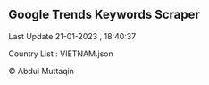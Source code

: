 

## Google Trends Keywords Scraper 
 
Last Update 21-01-2023 , 18:40:37

Country List :
VIETNAM.json



© Abdul Muttaqin 
